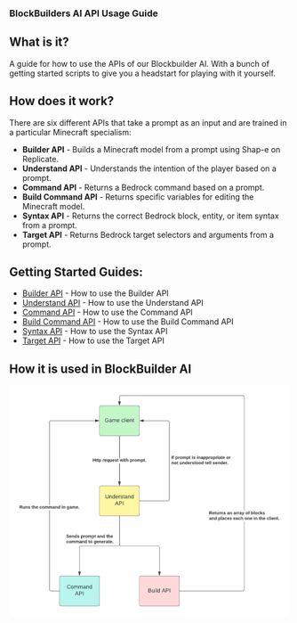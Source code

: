 ### BlockBuilders AI API Usage Guide
## What is it?
A guide for how to use the APIs of our Blockbuilder AI. With a bunch of getting started scripts to give you a headstart for playing with it yourself.
## How does it work? 
There are six different APIs that take a prompt as an input and are trained in a particular Minecraft specialism:
- **Builder API** - Builds a Minecraft model from a prompt using Shap-e on Replicate.
- **Understand API** - Understands the intention of the player based on a prompt.
- **Command API** - Returns a Bedrock command based on a prompt.
- **Build Command API** - Returns specific variables for editing the Minecraft model.
- **Syntax API** - Returns the correct Bedrock block, entity, or item syntax from a prompt.
- **Target API** - Returns Bedrock target selectors and arguments from a prompt.

## Getting Started Guides:
- [Builder API](builder/Builder%20API.md) - How to use the Builder API
- [Understand API](understand/Understand%20API.md) - How to use the Understand API
- [Command API](commands/Command%20API.md) - How to use the Command API
- [Build Command API](commands/Build%20Command%20API.md) - How to use the Build Command API
- [Syntax API](syntax/SyntaxAPI.md) - How to use the Syntax API
- [Target API](target/TargetAPI.md) - How to use the Target API

## How it is used in BlockBuilder AI
![BlockBuilder AI](img/BlockBuilderAI.png)





